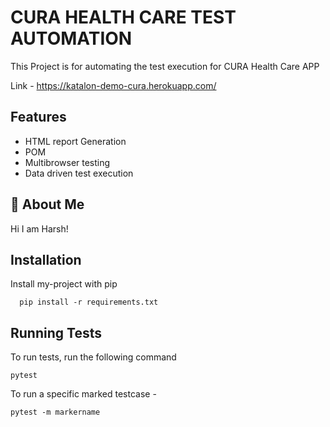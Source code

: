
# CURA HEALTH CARE TEST AUTOMATION 

This Project is for automating the test execution for CURA Health Care APP

Link - https://katalon-demo-cura.herokuapp.com/


## Features

- HTML report Generation
- POM 
- Multibrowser testing
- Data driven test execution


## 🚀 About Me
Hi I am Harsh! 

## Installation

Install my-project with pip

```
  pip install -r requirements.txt
```
    
## Running Tests

To run tests, run the following command

```
pytest 
```

To run a specific marked testcase - 
```
pytest -m markername 
```


